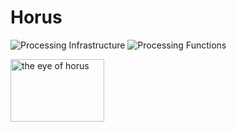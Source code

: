# Horus

![Processing Infrastructure](https://github.com/nikkh/Horus/workflows/Processing%20Infrastructure/badge.svg) ![Processing Functions](https://github.com/nikkh/Horus/workflows/Processing%20Functions/badge.svg)

<img src="https://upload.wikimedia.org/wikipedia/commons/thumb/6/62/Eye_of_Horus.svg/800px-Eye_of_Horus.svg.png" alt="the eye of horus" width="150" height="100">



